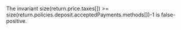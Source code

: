 The invariant size(return.price.taxes[]) >= size(return.policies.deposit.acceptedPayments.methods[])-1 is false-positive.
